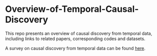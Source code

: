 # Overview-of-Temporal-Causal-Discovery

This repo presents an overview of causal discovery from temporal data, including links to related papers, corresponding codes and datasets.




A survey on causal discovery from temporal data can be found [here](https://arxiv.org/abs/2303.10112).




